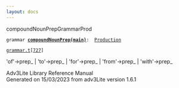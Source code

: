 ```yaml
---
layout: docs
---
```

<span class="title">compoundNounPrep</span><span class="type">GrammarProd</span>

`grammar `**[`compoundNounPrep(main)`](../object/compoundNounPrep(main).html)**` :   `[`Production`](../object/Production.html)

[`grammar.t`](../file/grammar.t.html)`[`[`727`](../source/grammar.t.html#727)`]`

<div class="gramrule">

'of'-\>prep\_ \| 'to'-\>prep\_ \| 'for'-\>prep\_ \| 'from'-\>prep\_ \|
'with'-\>prep\_  

</div>

<div class="ftr">

Adv3Lite Library Reference Manual  
Generated on 15/03/2023 from adv3Lite version 1.6.1

</div>
